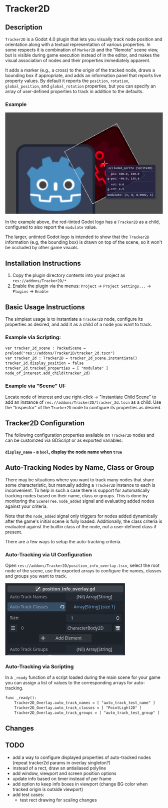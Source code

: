 # Tracker2D

## Description

`Tracker2D` is a Godot 4.0 plugin that lets you visually track node position and orientation along
with a textual representation of various properties. In some respects it is combination of
`Marker2D` and the "Remote" scene view, but is visible during game execution instead of in the
editor, and makes the visual association of nodes and their properties immediately apparent.

It adds a marker (e.g., a cross) to the origin of the tracked node, draws a bounding box if
appropriate, and adds an information panel that reports live property values. By default it
reports the `position`, `rotation`, `global_position`, and `global_rotation` properties,
but you can specify an array of user-defined properties to track in addition to the defaults.

### Example

![Example](example.png "Example")

In the example above, the red-tinted Godot logo has a `Tracker2D` as a child, configured to also
report the `modulate` value.

The larger, untinted Godot logo is intended to show that the `Tracker2D` information (e.g, the
bounding box) is drawn on top of the scene, so it won't be occluded by other game visuals.

## Installation Instructions

1. Copy the plugin directory contents into your project as `res://addons/Tracker2D/*`.
2. Enable the plugin via the menus: `Project` -> `Project Settings...` -> `Plugins` -> `Enable`

## Basic Usage Instructions

The simplest usage is to instantiate a `Tracker2D` node, configure its properties as desired, and
add it as a child of a node you want to track.

### Example via Scripting:

```gdscript
var tracker_2d_scene : PackedScene = preload("res://addons/Tracker2D/tracker_2d.tscn")
var tracker_2d : Tracker2D = tracker_2d_scene.instantiate()
tracker_2d.display_position = false
tracker_2d.tracked_properties = [ "modulate" ]
node_of_interest.add_child(tracker_2d)
```

### Example via "Scene" UI:
	
Locate node of interest and use right-click -> "Instantiate Child Scene" to add an instance of
`res://addons/Tracker2D/tracker_2d.tscn` as a child. Use the "Inspector" of the `Tracker2D` node to
configure its properties as desired.

## Tracker2D Configuration

The following configuration properties available on `Tracker2D` nodes and can be customzed via GDScript
or as exported variables:

#### `display_name` - a `bool`, display the node name when `true`

## Auto-Tracking Nodes by Name, Class or Group

There may be situations where you want to track many nodes that share some characteristic, but
manually adding a `Tracker2D` instance to each is inconvenient. To help in such a case there is
support for automatically tracking nodes based on their name, class or groups. This is done by
monitoring the `SceneTree.node_added` signal and evaluating added nodes against your criteria.

Note that the `node_added` signal only triggers for nodes added dynamically after the game's initial
scene is fully loaded. Additionally, the class criteria is evaluated against the builtin class of
the node, *not* a user-defined class if present.

There are a few ways to setup the auto-tracking criteria.

### Auto-Tracking via UI Configuration

Open `res://addons/Tracker2D/position_info_overlay.tscn`, select the root node of the scene, use
the exported arrays to configure the names, classes and groups you want to track.

![Auto Example](auto-example.png "Auto Example")

### Auto-Tracking via Scripting

In a `_ready` function of a script loaded during the main scene for your game you can assign a
list of values to the corresponding arrays for auto-tracking.

```gdscript
func _ready():
	Tracker2D_Overlay.auto_track_names = [ "auto_track_test_name" ]
	Tracker2D_Overlay.auto_track_classes = [ "PointLight2D" ]
	Tracker2D_Overlay.auto_track_groups = [ "auto_track_test_group" ]
```

## Changes

## TODO

 - add a way to configure displayed properties of auto-tracked nodes (repeat tracker2d params in overlay singleton?)
 - instead of a rect, draw an antialiased polyline
 - add window, viewport and screen position options
 - update info based on timer instead of per frame
 - add option to keep info boxes in viewport (change BG color when tracked origin is outside viewport)
 - add test cases:
 	- test rect drawing for scaling changes
